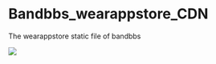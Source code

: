 # Bandbbs_wearappstore_CDN
The wearappstore static file of bandbbs

[![](https://data.jsdelivr.com/v1/package/gh/Bandbbs/Bandbbs_wearappstore_CDN/badge)](https://www.jsdelivr.com/package/gh/Bandbbs/Bandbbs_wearappstore_CDN)
